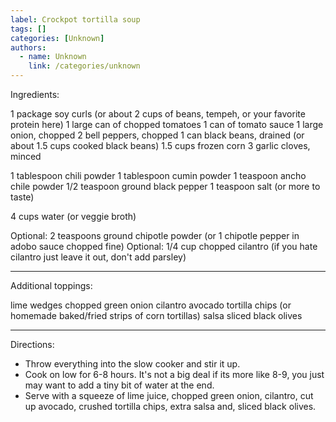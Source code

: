 ```yaml
---
label: Crockpot tortilla soup
tags: []
categories: [Unknown]
authors:
  - name: Unknown
    link: /categories/unknown
---
```


Ingredients:

1 package soy curls (or about 2 cups of beans, tempeh, or your favorite protein here)
1 large can of chopped tomatoes
1 can of tomato sauce
1 large onion, chopped
2 bell peppers, chopped
1 can black beans, drained (or about 1.5 cups cooked black beans)
1.5 cups frozen corn
3 garlic cloves, minced

1 tablespoon chili powder
1 tablespoon cumin powder
1 teaspoon ancho chile powder
1/2 teaspoon ground black pepper
1 teaspoon salt (or more to taste)

4 cups water (or veggie broth)

Optional: 2 teaspoons ground chipotle powder (or 1 chipotle pepper in adobo sauce chopped fine)
Optional: 1/4 cup chopped cilantro (if you hate cilantro just leave it out, don't add parsley)

--------------------------------------------------

Additional toppings:

lime wedges
chopped green onion
cilantro
avocado
tortilla chips (or homemade baked/fried strips of corn tortillas)
salsa
sliced black olives

--------------------------------------------------

Directions:

- Throw everything into the slow cooker and stir it up.
- Cook on low for 6-8 hours. It's not a big deal if its more like 8-9, you just may want to add a tiny bit of water at the end.
- Serve with a squeeze of lime juice, chopped green onion, cilantro, cut up avocado, crushed tortilla chips, extra salsa and, sliced black olives.